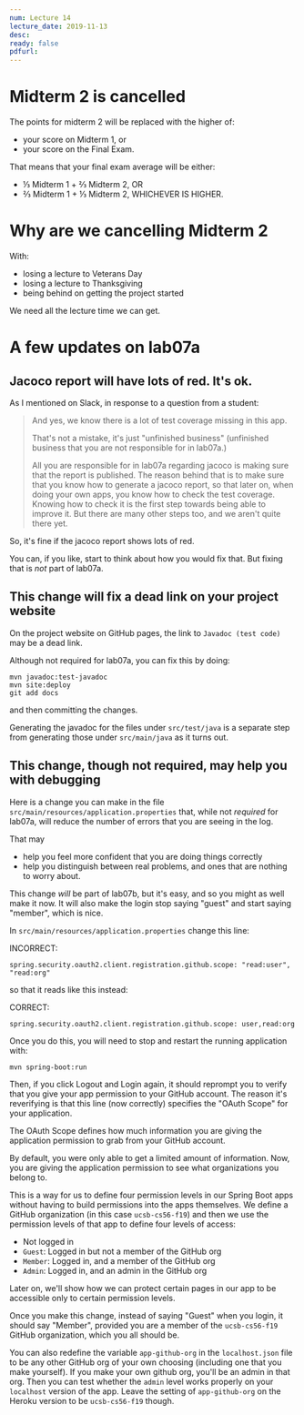 ```yaml
---
num: Lecture 14
lecture_date: 2019-11-13
desc:
ready: false
pdfurl:
---
```



# Midterm 2 is cancelled

The points for midterm 2 will be replaced with the higher of:
* your score on Midterm 1, or
* your score on the Final Exam.

That means that your final exam average will be either:
* ⅓ Midterm 1 + ⅔ Midterm 2, OR
* ⅔ Midterm 1 + ⅓ Midterm 2, WHICHEVER IS HIGHER.

# Why are we cancelling Midterm 2

With:
* losing a lecture to Veterans Day
* losing a lecture to Thanksgiving
* being behind on getting the project started

We need all the lecture time we can get.

# A few updates on lab07a

## Jacoco report will have lots of red.  It's ok.

As I mentioned on Slack, in response to a question from a student:

> And yes, we know there is a lot of test coverage missing in this app.  
> 
> That's not a mistake, it's just "unfinished business" (unfinished business that you are not responsible for in lab07a.)
> 
> All you are responsible for in lab07a regarding jacoco is making sure that the report is published.
> The reason behind that is to make sure that you know how to generate a jacoco report, 
> so that later on, when doing your own apps, you know how to check the test coverage.    
> Knowing how to check it is the first step towards being able to improve it.
> But there are many other steps too, and we aren't quite there yet.

So, it's fine if the jacoco report shows lots of red.

You can, if you like, start to think about how you would fix that.  But fixing that is *not* part of lab07a.

## This change will fix a dead link on your project website

On the project website on GitHub pages, the link to `Javadoc (test code)` may be a dead link.

Although not required for lab07a, you can fix this by doing:

```
mvn javadoc:test-javadoc
mvn site:deploy
git add docs
```

and then committing the changes.

Generating the javadoc for the files under `src/test/java` is a separate step from generating those under `src/main/java` as it turns out.  

## This change, though not required, may help you with debugging

Here is a change you can make in the file `src/main/resources/application.properties` that, while not *required* for lab07a,
will reduce the number of errors that you are seeing in the log.  

That may
* help you feel more confident that you are doing things correctly
* help you distinguish between real problems, and ones that are nothing to worry about.

This change *will* be part of lab07b, but it's easy, and so you might as well make it now.  It will also make the login 
stop saying "guest" and start saying "member", which is nice.

In  `src/main/resources/application.properties` change this line:

INCORRECT:
```
spring.security.oauth2.client.registration.github.scope: "read:user", "read:org"
```

so that it reads like this instead:

CORRECT: 
```
spring.security.oauth2.client.registration.github.scope: user,read:org
```

Once you do this, you will need to stop and restart the running application with:

```
mvn spring-boot:run
```

Then, if you click Logout and Login again, it should reprompt you to verify that you give your app permission to your GitHub account.  The reason it's reverifying is that this line (now correctly) specifies the "OAuth Scope" for your application.

The OAuth Scope defines how much information you are giving the application permission to grab from your GitHub account.

By default, you were only able to get a limited amount of information.  Now, you are giving the application permission to see what organizations you belong to.

This is a way for us to define four permission levels in our Spring Boot apps without having to build permissions 
into the apps themselves.  We define a GitHub organization (in this case `ucsb-cs56-f19`) and then we use the permission
levels of that app to define four levels of access:

* Not logged in 
* `Guest`: Logged in but not a member of the GitHub org
* `Member`: Logged in, and a member of the GitHub org
* `Admin`: Logged in, and an admin in the GitHub org

Later on, we'll show how we can protect certain pages in our app to be accessible only to certain permission levels.

Once you make this change, instead of saying "Guest" when you login, it should say "Member", provided you are a member of the `ucsb-cs56-f19` GitHub organization, which you all should be.

You can also redefine the variable `app-github-org` in the `localhost.json` file to be any other GitHub org of your own choosing (including one that you make yourself).  If you make your own github org, you'll be an admin in that org.  Then you can test whether the `admin` level works properly on your `localhost` version of the app.  Leave the setting of `app-github-org` on the Heroku version to be `ucsb-cs56-f19` though.



